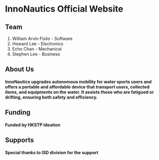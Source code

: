 # InnoNautics Official Website
## Team
1. William Arvin Fisilo - Software
2. Howard Lee - Electronics
3. Echo Chan - Mechanical
4. Stephen Lee - Business

## About Us
#### InnoNautics upgrades autonomous mobility for water sports users and offers a portable and affordable device that transport users, collected items, and equipments on the water. It assists those who are fatigued or drifting, ensuring both safety and efficiency.

## Funding
#### Funded by HKSTP Ideation

## Supports
#### Special thanks to ISD division for the support